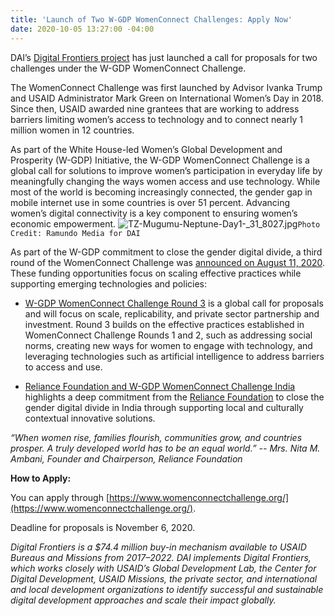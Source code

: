 ```yaml
---
title: 'Launch of Two W-GDP WomenConnect Challenges: Apply Now'
date: 2020-10-05 13:27:00 -04:00
---
```


DAI’s [Digital Frontiers project](https://www.dai.com/our-work/projects/worldwide-digital-frontiers-df) has just launched a call for proposals for two challenges under the W-GDP WomenConnect Challenge.

The WomenConnect Challenge was first launched by Advisor Ivanka Trump and USAID Administrator Mark Green on International Women’s Day in 2018. Since then, USAID awarded nine grantees that are working to address barriers limiting women’s access to technology and to connect nearly 1 million women in 12 countries.
<!--more-->

As part of the White House-led Women’s Global Development and Prosperity (W-GDP) Initiative, the W-GDP WomenConnect Challenge is a global call for solutions to improve women’s participation in everyday life by meaningfully changing the ways women access and use technology. While most of the world is becoming increasingly connected, the gender gap in mobile internet use in some countries is over 51 percent. Advancing women’s digital connectivity is a key component to ensuring women’s economic empowerment.
![TZ-Mugumu-Neptune-Day1-_31_8027.jpg](/uploads/TZ-Mugumu-Neptune-Day1-_31_8027.jpg)`Photo Credit: Ramundo Media for DAI`

As part of the W-GDP commitment to close the gender digital divide, a third round of the WomenConnect Challenge was [announced on August 11, 2020](https://www.usaid.gov/w-gdp/fact-sheet/aug-2020-womens-global-development-and-prosperity-fund-announces-122m-progress-partnerships). These funding opportunities focus on scaling effective practices while supporting emerging technologies and policies:

* [W-GDP WomenConnect Challenge Round 3](https://app.reviewr.com/s1/site/WomenConnectChallenge20) is a global call for proposals and will focus on scale, replicability, and private sector partnership and investment. Round 3 builds on the effective practices established in WomenConnect Challenge Rounds 1 and 2, such as addressing social norms, creating new ways for women to engage with technology, and leveraging technologies such as artificial intelligence to address barriers to access and use.

* [Reliance Foundation and W-GDP WomenConnect Challenge India](https://app.reviewr.com/s1/site/WDGP_WomenConnect) highlights a deep commitment from the [Reliance Foundation](https://www.reliancefoundation.org/) to close the gender digital divide in India through supporting local and culturally contextual innovative solutions.

*“When women rise, families flourish, communities grow, and countries prosper. A truly developed world has to be an equal world.” -- Mrs. Nita M. Ambani, Founder and Chairperson, Reliance Foundation*

**How to Apply:**

You can apply through [https://www.womenconnectchallenge.org/](https://www.womenconnectchallenge.org/).

Deadline for proposals is November 6, 2020.

*Digital Frontiers is a $74.4 million buy-in mechanism available to USAID Bureaus and Missions from 2017–2022. DAI implements Digital Frontiers, which works closely with USAID’s Global Development Lab, the Center for Digital Development, USAID Missions, the private sector, and international and local development organizations to identify successful and sustainable digital development approaches and scale their impact globally.*